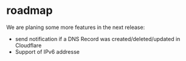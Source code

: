 # roadmap

We are planing some more features in the next release:

- send notification if a DNS Record was created/deleted/updated in Cloudflare
- Support of IPv6 addresse
